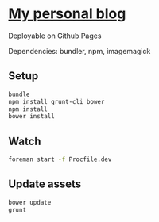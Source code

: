 # [My personal blog](http://www.knowitnot.com)

Deployable on Github Pages

Dependencies: bundler, npm, imagemagick

## Setup

```bash
bundle
npm install grunt-cli bower
npm install
bower install
```

## Watch

```bash
foreman start -f Procfile.dev
```

## Update assets

```bash
bower update
grunt
```
